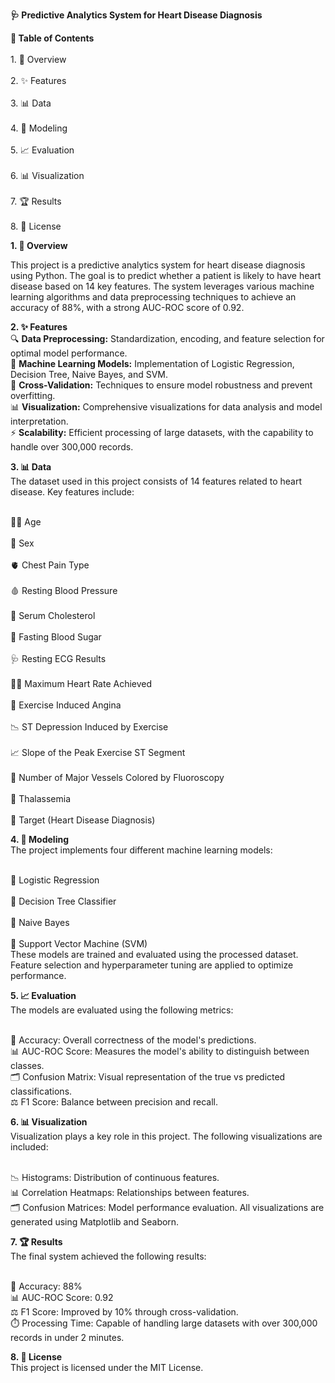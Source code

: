 **🩺 Predictive Analytics System for Heart Disease Diagnosis**

**📌 Table of Contents**<br>
<br>1. 📖 Overview</br>
<br>2. ✨ Features</br>
<br>3. 📊 Data</br>
<br>4. 🧠 Modeling</br>
<br>5. 📈 Evaluation</br>
<br>6. 📊 Visualization</br>
<br>7. 🏆 Results</br>
<br>8. 📜 License</br>


**1. 📖 Overview**<br>

This project is a predictive analytics system for heart disease diagnosis using Python. The goal is to predict whether a patient is likely to have heart disease based on 14 key features. The system leverages various machine learning algorithms and data preprocessing techniques to achieve an accuracy of 88%, with a strong AUC-ROC score of 0.92.

**2. ✨ Features**
<br>🔍 **Data Preprocessing:** Standardization, encoding, and feature selection for optimal model performance.
<br>🤖 **Machine Learning Models:** Implementation of Logistic Regression, Decision Tree, Naive Bayes, and SVM.
<br>🔧 **Cross-Validation:** Techniques to ensure model robustness and prevent overfitting.
<br>📊 **Visualization:** Comprehensive visualizations for data analysis and model interpretation.
<br>⚡ **Scalability:** Efficient processing of large datasets, with the capability to handle over 300,000 records.


**3. 📊 Data**<br>
The dataset used in this project consists of 14 features related to heart disease. Key features include:

<br>🧑‍💼 Age</br>
<br>🚻 Sex</br>
<br>🫀 Chest Pain Type</br>
<br>🩸 Resting Blood Pressure</br>
<br>🧪 Serum Cholesterol</br>
<br>🧪 Fasting Blood Sugar</br>
<br>🩺 Resting ECG Results</br>
<br>🏃‍♂️ Maximum Heart Rate Achieved</br>
<br>🦵 Exercise Induced Angina</br>
<br>📉 ST Depression Induced by Exercise</br>
<br>📈 Slope of the Peak Exercise ST Segment</br>
<br>🔬 Number of Major Vessels Colored by Fluoroscopy</br>
<br>🧬 Thalassemia</br>
<br>🎯 Target (Heart Disease Diagnosis)</br>

**4. 🧠 Modeling**<br>
The project implements four different machine learning models:

<br>🤖 Logistic Regression</br>
<br>🌳 Decision Tree Classifier</br>
<br>🧠 Naive Bayes</br>
<br>🧪 Support Vector Machine (SVM)</br>
These models are trained and evaluated using the processed dataset. Feature selection and hyperparameter tuning are applied to optimize performance.

**5. 📈 Evaluation**<br>
The models are evaluated using the following metrics:

<br>🎯 Accuracy: Overall correctness of the model's predictions.
<br>📊 AUC-ROC Score: Measures the model's ability to distinguish between classes.
<br>🗂️ Confusion Matrix: Visual representation of the true vs predicted classifications.
<br>⚖️ F1 Score: Balance between precision and recall.

**6. 📊 Visualization**<br>
Visualization plays a key role in this project. The following visualizations are included:

<br>📉 Histograms: Distribution of continuous features.
<br>📊 Correlation Heatmaps: Relationships between features.
<br>🗂️ Confusion Matrices: Model performance evaluation.
All visualizations are generated using Matplotlib and Seaborn.

**7. 🏆 Results**<br>
The final system achieved the following results:

<br>🎯 Accuracy: 88%
<br>📊 AUC-ROC Score: 0.92
<br>⚖️ F1 Score: Improved by 10% through cross-validation.
<br>⏱️ Processing Time: Capable of handling large datasets with over 300,000 records in under 2 minutes.


**8. 📜 License**<br>
This project is licensed under the MIT License.
